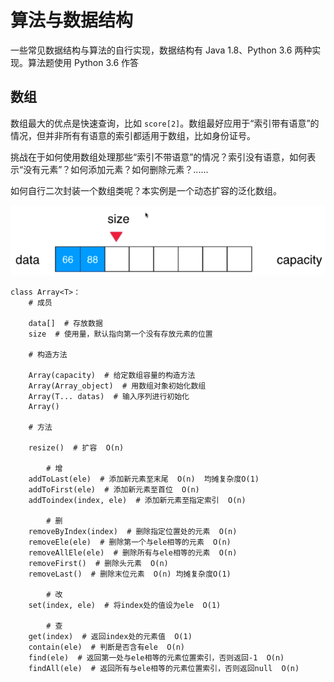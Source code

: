 # 算法与数据结构

一些常见数据结构与算法的自行实现，数据结构有 Java 1.8、Python 3.6 两种实现。算法题使用 Python 3.6 作答

## 数组

数组最大的优点是快速查询，比如 `score[2]`。数组最好应用于“索引带有语意”的情况，但并非所有有语意的索引都适用于数组，比如身份证号。

挑战在于如何使用数组处理那些“索引不带语意”的情况？索引没有语意，如何表示“没有元素”？如何添加元素？如何删除元素？......

如何自行二次封装一个数组类呢？本实例是一个动态扩容的泛化数组。

![]( https://raw.githubusercontent.com/LibertyDream/diy_img_host/master/img/2019-07-03_array_structure.png)

```
class Array<T>：
    # 成员
    
    data[]  # 存放数据
    size  # 使用量，默认指向第一个没有存放元素的位置
    
    # 构造方法
    
    Array(capacity)  # 给定数组容量的构造方法
    Array(Array_object)  # 用数组对象初始化数组
    Array(T... datas)  # 输入序列进行初始化
    Array()
    
    # 方法
    
    resize()  # 扩容  O(n) 
    
   		# 增
   	addToLast(ele)  # 添加新元素至末尾  O(n)  均摊复杂度O(1)
   	addToFirst(ele)  # 添加新元素至首位  O(n)
   	addToindex(index, ele)  # 添加新元素至指定索引  O(n)
   	
   		# 删
   	removeByIndex(index)  # 删除指定位置处的元素  O(n)
   	removeEle(ele)  # 删除第一个与ele相等的元素  O(n)
   	removeAllEle(ele)  # 删除所有与ele相等的元素  O(n)
   	removeFirst()  # 删除头元素  O(n)
   	removeLast()  # 删除末位元素  O(n) 均摊复杂度O(1)
    
    	# 改
    set(index, ele)  # 将index处的值设为ele  O(1)
    
    	# 查
    get(index)  # 返回index处的元素值  O(1)
    contain(ele)  # 判断是否含有ele  O(n)
    find(ele)  # 返回第一处与ele相等的元素位置索引，否则返回-1  O(n)
    findAll(ele)  # 返回所有与ele相等的元素位置索引，否则返回null  O(n)
    
```



